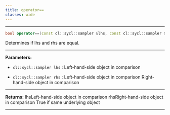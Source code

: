 ```yaml
---
title: operator==
classes: wide
---
```



---

```cpp
bool operator==(const cl::sycl::sampler &lhs, const cl::sycl::sampler &rhs)
```


Determines if lhs and rhs are equal. 


---
**Parameters:**

 - `cl::sycl::sampler lhs`
: Left-hand-side object in comparison 

 - `cl::sycl::sampler rhs`
: Left-hand-side object in comparison Right-hand-side object in comparison 


---
**Returns:** lhsLeft-hand-side object in comparison rhsRight-hand-side object in comparison True if same underlying object 

---
